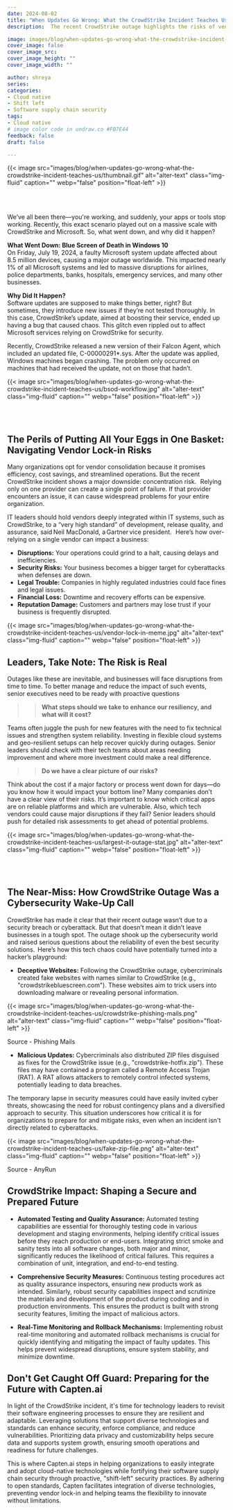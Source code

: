 ```yaml
---
date: 2024-08-02
title: "When Updates Go Wrong: What the CrowdStrike Incident Teaches Us"
description:  The recent CrowdStrike outage highlights the risks of vendor overreliance. How can organizations build a resilient IT infrastructure? 

image: images/blog/when-updates-go-wrong-what-the-crowdstrike-incident-teaches-us/banner.png
cover_image: false
cover_image_src: 
cover_image_height: ""
cover_image_width: ""

author: shreya
series: 
categories:
- Cloud native
- Shift left
- Software supply chain security
tags:
- Cloud native
# image color code in undraw.co #FB7E44 
feedback: false
draft: false

---
```


{{< image src="images/blog/when-updates-go-wrong-what-the-crowdstrike-incident-teaches-us/thumbnail.gif" alt="alter-text"  class="img-fluid" caption="" webp="false" position="float-left" >}}

</br> </br>

We’ve all been there—you're working, and suddenly, your apps or tools stop working. Recently, this exact scenario played out on a massive scale with CrowdStrike and Microsoft. So, what went down, and why did it happen?   

**What Went Down: Blue Screen of Death in Windows 10**
</br> 
On Friday, July 19, 2024, a faulty Microsoft system update affected about 8.5 million devices, causing a major outage worldwide. This impacted nearly 1% of all Microsoft systems and led to massive disruptions for airlines, police departments, banks, hospitals, emergency services, and many other businesses.  

**Why Did It Happen?**  
</br>
Software updates are supposed to make things better, right? But sometimes, they introduce new issues if they’re not tested thoroughly. In this case, CrowdStrike’s update, aimed at boosting their service, ended up having a bug that caused chaos. This glitch even rippled out to affect Microsoft services relying on CrowdStrike for security.  

Recently, CrowdStrike released a new version of their Falcon Agent, which included an updated file, C-00000291*.sys. After the update was applied, Windows machines began crashing. The problem only occurred on machines that had received the update, not on those that hadn’t. 

{{< image src="images/blog/when-updates-go-wrong-what-the-crowdstrike-incident-teaches-us/bsod-workflow.jpg" alt="alter-text" class="img-fluid" caption="" webp="false" position="float-left" >}}

</br> </br>

## The Perils of Putting All Your Eggs in One Basket: Navigating Vendor Lock-in Risks    
Many organizations opt for vendor consolidation because it promises efficiency, cost savings, and streamlined operations. But the recent CrowdStrike incident shows a major downside: concentration risk.   
Relying only on one provider can create a single point of failure. If that provider encounters an issue, it can cause widespread problems for your entire organization.

IT leaders should hold vendors deeply integrated within IT systems, such as CrowdStrike, to a “very high standard” of development, release quality, and assurance, said Neil MacDonald, a Gartner vice president.   
Here’s how over-relying on a single vendor can impact a business:   

- **Disruptions:** Your operations could grind to a halt, causing delays and inefficiencies.  
- **Security Risks:** Your business becomes a bigger target for cyberattacks when defenses are down.  
- **Legal Trouble:** Companies in highly regulated industries could face fines and legal issues.  
- **Financial Loss:** Downtime and recovery efforts can be expensive.  
- **Reputation Damage:** Customers and partners may lose trust if your business is frequently disrupted.

{{< image src="images/blog/when-updates-go-wrong-what-the-crowdstrike-incident-teaches-us/vendor-lock-in-meme.jpg" alt="alter-text" class="img-fluid" caption="" webp="false" position="float-left" >}}  

## Leaders, Take Note: The Risk is Real

Outages like these are inevitable, and businesses will face disruptions from time to time. To better manage and reduce the impact of such events, senior executives need to be ready with proactive questions 

>> **What steps should we take to enhance our resiliency, and what will it cost?**   

Teams often juggle the push for new features with the need to fix technical issues and strengthen system reliability. Investing in flexible cloud systems and geo-resilient setups can help recover quickly during outages. Senior leaders should check with their tech teams about areas needing improvement and where more investment could make a real difference.  

>> **Do we have a clear picture of our risks?**  

Think about the cost if a major factory or process went down for days—do you know how it would impact your bottom line? Many companies don’t have a clear view of their risks. It’s important to know which critical apps are on reliable platforms and which are vulnerable. Also, which tech vendors could cause major disruptions if they fail? Senior leaders should push for detailed risk assessments to get ahead of potential problems.  

{{< image src="images/blog/when-updates-go-wrong-what-the-crowdstrike-incident-teaches-us/largest-it-outage-stat.jpg" alt="alter-text" class="img-fluid" caption="" webp="false" position="float-left" >}}

</br> </br>
## The Near-Miss: How CrowdStrike Outage Was a Cybersecurity Wake-Up Call  

CrowdStrike has made it clear that their recent outage wasn’t due to a security breach or cyberattack. But that doesn’t mean it didn’t leave businesses in a tough spot. The outage shook up the cybersecurity world and raised serious questions about the reliability of even the best security solutions.  
Here’s how this tech chaos could have potentially turned into a hacker’s playground:
  
- **Deceptive Websites:** Following the CrowdStrike outage, cybercriminals created fake websites with names similar to CrowdStrike (e.g., "crowdstrikebluescreen.com"). These websites aim to trick users into downloading malware or revealing personal information.

{{< image src="images/blog/when-updates-go-wrong-what-the-crowdstrike-incident-teaches-us/crowdstrike-phishing-mails.png" alt="alter-text" class="img-fluid" caption="" webp="false" position="float-left" >}}

Source - Phishing Mails

- **Malicious Updates:** Cybercriminals also distributed ZIP files disguised as fixes for the CrowdStrike issue (e.g., "crowdstrike-hotfix.zip"). These files may have contained a program called a Remote Access Trojan (RAT). A RAT allows attackers to remotely control infected systems, potentially leading to data breaches.  

The temporary lapse in security measures could have easily invited cyber threats, showcasing the need for robust contingency plans and a diversified approach to security. This situation underscores how critical it is for organizations to prepare for and mitigate risks, even when an incident isn't directly related to cyberattacks.  

{{< image src="images/blog/when-updates-go-wrong-what-the-crowdstrike-incident-teaches-us/fake-zip-file.png" alt="alter-text" class="img-fluid" caption="" webp="false" position="float-left" >}}

Source - AnyRun

## CrowdStrike Impact: Shaping a Secure and Prepared Future 

- **Automated Testing and Quality Assurance:** Automated testing capabilities are essential for thoroughly testing code in various development and staging environments, helping identify critical issues before they reach production or end-users. Integrating strict smoke and sanity tests into all software changes, both major and minor, significantly reduces the likelihood of critical failures. This requires a combination of unit, integration, and end-to-end testing. 

- **Comprehensive Security Measures:** Continuous testing procedures act as quality assurance inspectors, ensuring new products work as intended. Similarly, robust security capabilities inspect and scrutinize the materials and development of the product during coding and in production environments. This ensures the product is built with strong security features, limiting the impact of malicious actors. 

- **Real-Time Monitoring and Rollback Mechanisms:** Implementing robust real-time monitoring and automated rollback mechanisms is crucial for quickly identifying and mitigating the impact of faulty updates. This helps prevent widespread disruptions, ensure system stability, and minimize downtime. 

## Don't Get Caught Off Guard: Preparing for the Future with Capten.ai  

In light of the CrowdStrike incident, it's time for technology leaders to revisit their software engineering processes to ensure they are resilient and adaptable. Leveraging solutions that support diverse technologies and standards can enhance security, enforce compliance, and reduce vulnerabilities. Prioritizing data privacy and customizability helps secure data and supports system growth, ensuring smooth operations and readiness for future challenges. 

This is where Capten.ai steps in helping organizations to easily integrate and adopt cloud-native technologies while fortifying their software supply chain security through proactive, "shift-left" security practices. By adhering to open standards, Capten facilitates integration of diverse technologies, preventing vendor lock-in and helping teams the flexibility to innovate without limitations. 
